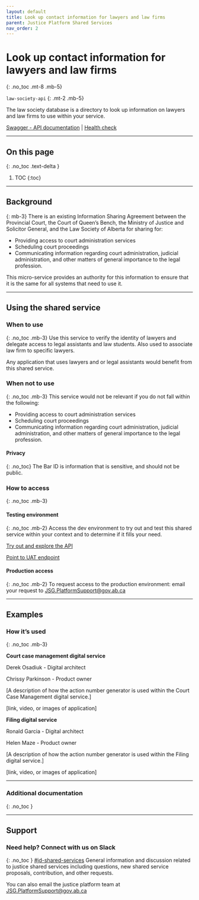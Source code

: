 ```yaml
---
layout: default
title: Look up contact information for lawyers and law firms
parent: Justice Platform Shared Services
nav_order: 2
---
```


# Look up contact information for lawyers and law firms
{: .no_toc .mt-8 .mb-5}

`law-society-api`
{: .mt-2 .mb-5}

The law society database is a directory to look up information on lawyers and law firms to use within your service.

[Swagger - API documentation](https://jdms-law-society-api-jdms-uat.os99.gov.ab.ca/swagger/index.html)   |   [Health check](https://jdms-platform-api-jdms-dev.os99.gov.ab.ca/health-ui#/healthchecks)

---
## On this page
{: .no_toc .text-delta }

1. TOC
{:toc}
---

## Background
{: mb-3}
There is an existing Information Sharing Agreement between the Provincial Court, the Court of Queen’s Bench, the Ministry of Justice and Solicitor General, and the Law Society of Alberta for sharing for:
- Providing access to court administration services
- Scheduling court proceedings
- Communicating information regarding court administration, judicial administration, and other matters of general importance to the legal profession.

This micro-service provides an authority for this information to ensure that it is the same for all systems that need to use it.

---

## Using the shared service

### When to use
{: .no_toc .mb-3}
Use this service to verify the identity of lawyers and delegate access to legal assistants and law students. Also used to associate law firm to specific lawyers.

Any application that uses lawyers and or legal assistants would benefit from this shared service.

### When not to use
{: .no_toc .mb-3}
This service would not be relevant if you do not fall within the following:
- Providing access to court administration services
- Scheduling court proceedings
- Communicating information regarding court administration, judicial administration, and other matters of general importance to the legal profession.

#### Privacy
{: .no_toc}
The Bar ID is information that is sensitive, and should not be public.

### How to access
{: .no_toc .mb-3}

#### Testing environment
{: .no_toc .mb-2}
Access the dev environment to try out and test this shared service within your context and to determine if it fills your need.

[Try out and explore the API](https://jdms-law-society-api-jdms-prod.os99.gov.ab.ca/swagger/index.html)

[Point to UAT endpoint](#)
<br>

#### Production access
{: .no_toc .mb-2}
To request access to the production environment: email your request to <JSG.PlatformSupport@gov.ab.ca>

---

## Examples

### How it’s used
{: .no_toc .mb-3}

**Court case management digital service**

Derek Osadiuk - Digital architect

Chrissy Parkinson - Product owner

[A description of how the action number generator is used within the Court Case Management digital service.]

[link, video, or images of application]

**Filing digital service**

Ronald Garcia - Digital architect

Helen Maze - Product owner

[A description of how the action number generator is used within the Filing digital service.]

[link, video, or images of application]


---

### Additional documentation
{: .no_toc }

---

## Support

### Need help? Connect with us on Slack
{: .no_toc }
[#jd-shared-services](https://justicedigital.slack.com/archives/C02UR7LPRDF) General information and discussion related to justice shared services including questions, new shared service proposals, contribution, and other requests.

You can also email the justice platform team at <JSG.PlatformSupport@gov.ab.ca>
